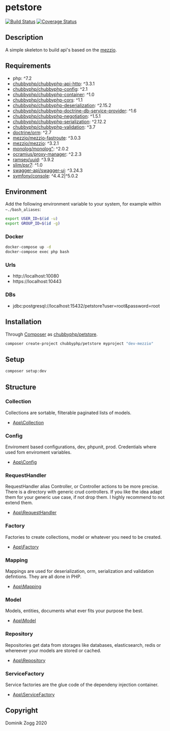 # petstore

[![Build Status](https://api.travis-ci.org/chubbyphp/petstore.png?branch=mezzio)](https://travis-ci.org/chubbyphp/petstore)
[![Coverage Status](https://coveralls.io/repos/github/chubbyphp/petstore/badge.svg?branch=mezzio)](https://coveralls.io/github/chubbyphp/petstore?branch=mezzio)

## Description

A simple skeleton to build api's based on the [mezzio][1].

## Requirements

 * php: ^7.2
 * [chubbyphp/chubbyphp-api-http][3]: ^3.3.1
 * [chubbyphp/chubbyphp-config][4]: ^2.1
 * [chubbyphp/chubbyphp-container][5]: ^1.0
 * [chubbyphp/chubbyphp-cors][6]: ^1.1
 * [chubbyphp/chubbyphp-deserialization][7]: ^2.15.2
 * [chubbyphp/chubbyphp-doctrine-db-service-provider][8]: ^1.6
 * [chubbyphp/chubbyphp-negotiation][9]: ^1.5.1
 * [chubbyphp/chubbyphp-serialization][10]: ^2.12.2
 * [chubbyphp/chubbyphp-validation][11]: ^3.7
 * [doctrine/orm][12]: ^2.7
 * [mezzio/mezzio-fastroute][13]: ^3.0.3
 * [mezzio/mezzio][14]: ^3.2.1
 * [monolog/monolog"][15]: ^2.0.2
 * [ocramius/proxy-manager][16]: ^2.2.3
 * [ramsey/uuid][17]: ^3.9.2
 * [slim/psr7][18]: ^1.0
 * [swagger-api/swagger-ui][19]: ^3.24.3
 * [symfony/console][20]: ^4.4.2|^5.0.2

## Environment

Add the following environment variable to your system, for example within `~./bash_aliases`:

```sh
export USER_ID=$(id -u)
export GROUP_ID=$(id -g)
```

### Docker

```sh
docker-compose up -d
docker-compose exec php bash
```

### Urls

* http://localhost:10080
* https://localhost:10443

### DBs

 * jdbc:postgresql://localhost:15432/petstore?user=root&password=root

## Installation

Through [Composer](http://getcomposer.org) as [chubbyphp/petstore][40].

```bash
composer create-project chubbyphp/petstore myproject "dev-mezzio"
```

## Setup

```sh
composer setup:dev
```

## Structure

### Collection

Collections are sortable, filterable paginated lists of models.

 * [App\Collection][60]

### Config

Enviroment based configurations, dev, phpunit, prod. Credentials where used fom enviroment variables.

 * [App\Config][70]

### RequestHandler

RequestHandler alias Controller, or Controller actions to be more precise.
There is a directory with generic crud controllers. If you like the idea adapt them for your generic use case, if not drop them.
I highly recommend to not extend them.

 * [App\RequestHandler][80]

### Factory

Factories to create collections, model or whatever you need to be created.

 * [App\Factory][90]

### Mapping

Mappings are used for deserialization, orm, serialization and validation defintions. They are all done in PHP.

 * [App\Mapping][100]

### Model

Models, entities, documents what ever fits your purpose the best.

 * [App\Model][110]

### Repository

Repositories get data from storages like databases, elasticsearch, redis or whereever your models are stored or cached.

 * [App\Repository][120]

### ServiceFactory

Service factories are the glue code of the dependeny injection container.

 * [App\ServiceFactory][130]

## Copyright

Dominik Zogg 2020

[1]: https://docs.mezzio.dev/mezzio

[3]: https://packagist.org/packages/chubbyphp/chubbyphp-api-http
[4]: https://packagist.org/packages/chubbyphp/chubbyphp-config
[5]: https://packagist.org/packages/chubbyphp/chubbyphp-container
[6]: https://packagist.org/packages/chubbyphp/chubbyphp-cors
[7]: https://packagist.org/packages/chubbyphp/chubbyphp-deserialization
[8]: https://packagist.org/packages/chubbyphp/chubbyphp-doctrine-db-service-provider
[9]: https://packagist.org/packages/chubbyphp/chubbyphp-negotiation
[10]: https://packagist.org/packages/chubbyphp/chubbyphp-serialization
[11]: https://packagist.org/packages/chubbyphp/chubbyphp-validation
[12]: https://packagist.org/packages/doctrine/orm
[13]: https://packagist.org/packages/mezzio/mezzio-fastroute
[14]: https://packagist.org/packages/mezzio/mezzio
[15]: https://packagist.org/packages/monolog/monolog
[16]: https://packagist.org/packages/ocramius/proxy-manager
[17]: https://packagist.org/packages/ramsey/uuid
[18]: https://packagist.org/packages/slim/psr7
[19]: https://packagist.org/packages/swagger-api/swagger-ui
[20]: https://packagist.org/packages/symfony/console

[40]: https://packagist.org/packages/chubbyphp/petstore

[60]: app/Collection

[70]: app/Config

[80]: app/RequestHandler

[90]: app/Factory

[100]: app/Mapping

[110]: app/Model

[120]: app/Repository

[130]: app/ServiceFactory

